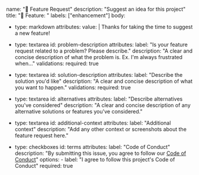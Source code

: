 name: "🚀 Feature Request"
description: "Suggest an idea for this project"
title: "🚀 Feature: "
labels: ["enhancement"]
body:

- type: markdown
  attributes:
  value: |
  Thanks for taking the time to suggest a new feature!

- type: textarea
  id: problem-description
  attributes:
  label: "Is your feature request related to a problem? Please describe."
  description: "A clear and concise description of what the problem is. Ex. I'm always frustrated when..."
  validations:
  required: true

- type: textarea
  id: solution-description
  attributes:
  label: "Describe the solution you'd like"
  description: "A clear and concise description of what you want to happen."
  validations:
  required: true

- type: textarea
  id: alternatives
  attributes:
  label: "Describe alternatives you've considered"
  description: "A clear and concise description of any alternative solutions or features you've considered."

- type: textarea
  id: additional-context
  attributes:
  label: "Additional context"
  description: "Add any other context or screenshots about the feature request here."

- type: checkboxes
  id: terms
  attributes:
  label: "Code of Conduct"
  description: "By submitting this issue, you agree to follow our [Code of Conduct](https://github.com/your-username/your-repo/blob/main/CODE_OF_CONDUCT.md)"
  options: - label: "I agree to follow this project's Code of Conduct"
  required: true
